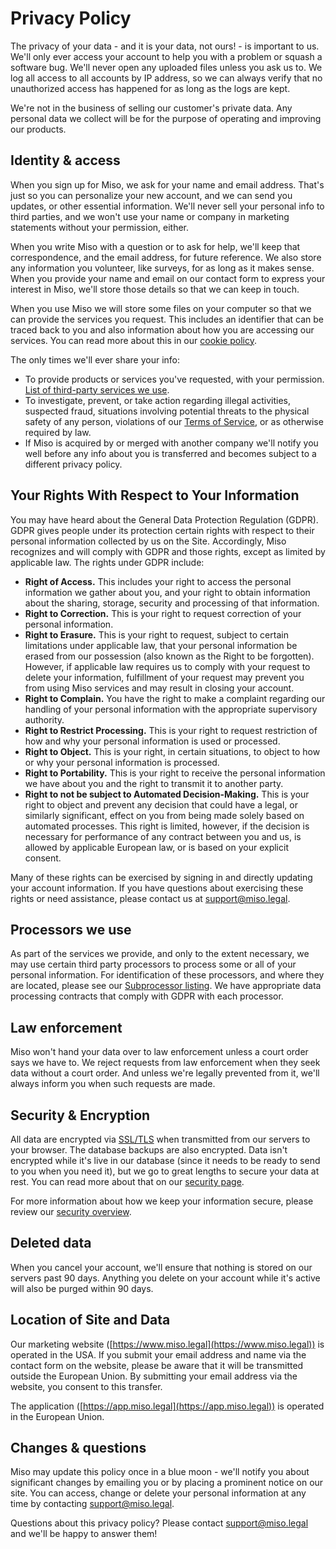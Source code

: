 Privacy Policy
==============

The privacy of your data - and it is your data, not ours! - is important to us.
We'll only ever access your account to help you with a problem or squash a
software bug. We'll never open any uploaded files unless you ask us to. We log
all access to all accounts by IP address, so we can always verify that no
unauthorized access has happened for as long as the logs are kept.

We're not in the business of selling our customer's private data. Any personal
data we collect will be for the purpose of operating and improving our
products.

Identity & access
-----------------

When you sign up for Miso, we ask for your name and email address. That's just
so you can personalize your new account, and we can send you updates, or other
essential information. We'll never sell your personal info to third parties,
and we won't use your name or company in marketing statements without your
permission, either.

When you write Miso with a question or to ask for help, we'll keep that
correspondence, and the email address, for future reference. We also store any
information you volunteer, like surveys, for as long as it makes sense. When
you provide your name and email on our contact form to express your interest in
Miso, we'll store those details so that we can keep in touch.

When you use Miso we will store some files on your computer so that we can
provide the services you request. This includes an identifier that can be
traced back to you and also information about how you are accessing our
services. You can read more about this in our
[cookie policy](cookie-policy.md).

The only times we'll ever share your info:

*   To provide products or services you've requested, with your permission.
    [List of third-party services we
    use](subprocessors.md).
*   To investigate, prevent, or take action regarding illegal activities,
    suspected fraud, situations involving potential threats to the physical
    safety of any person, violations of our [Terms of
    Service](terms-of-service.md), or as otherwise
    required by law.
*   If Miso is acquired by or merged with another company we'll notify you
    well before any info about you is transferred and becomes subject to a
    different privacy policy.

Your Rights With Respect to Your Information
--------------------------------------------

You may have heard about the General Data Protection Regulation (GDPR). GDPR
gives people under its protection certain rights with respect to their personal
information collected by us on the Site. Accordingly, Miso recognizes and will
comply with GDPR and those rights, except as limited by applicable law. The
rights under GDPR include:

*   **Right of Access.** This includes your right to access the personal
    information we gather about you, and your right to obtain information about
    the sharing, storage, security and processing of that information.
*   **Right to Correction.** This is your right to request correction of your
    personal information.
*   **Right to Erasure.** This is your right to request, subject to certain
    limitations under applicable law, that your personal information be erased
    from our possession (also known as the Right to be forgotten). However, if
    applicable law requires us to comply with your request to delete your
    information, fulfillment of your request may prevent you from using Miso
    services and may result in closing your account.
*   **Right to Complain.** You have the right to make a complaint regarding our
    handling of your personal information with the appropriate supervisory
    authority.
*   **Right to Restrict Processing.** This is your right to request restriction
    of how and why your personal information is used or processed.
*   **Right to Object.** This is your right, in certain situations, to object
    to how or why your personal information is processed.
*   **Right to Portability.** This is your right to receive the personal
    information we have about you and the right to transmit it to another
    party.
*   **Right to not be subject to Automated Decision-Making.** This is your
    right to object and prevent any decision that could have a legal, or
    similarly significant, effect on you from being made solely based on
    automated processes. This right is limited, however, if the decision is
    necessary for performance of any contract between you and us, is allowed by
    applicable European law, or is based on your explicit consent.

Many of these rights can be exercised by signing in and directly updating your
account information. If you have questions about exercising these rights or
need assistance, please contact us at
[support@miso.legal](mailto:support@miso.legal).

Processors we use
-----------------

As part of the services we provide, and only to the extent necessary, we may
use certain third party processors to process some or all of your personal
information. For identification of these processors, and where they are
located, please see our [Subprocessor
listing](subprocessors.md). We have appropriate data
processing contracts that comply with GDPR with each processor.

Law enforcement
---------------

Miso won't hand your data over to law enforcement unless a court order says we
have to. We reject requests from law enforcement when they seek data without a
court order. And unless we're legally prevented from it, we'll always inform
you when such requests are made.

Security & Encryption
---------------------

All data are encrypted via
[SSL/TLS](https://en.wikipedia.org/wiki/Transport_Layer_Security) when
transmitted from our servers to your browser. The database backups are also
encrypted. Data isn't encrypted while it's live in our database (since it needs
to be ready to send to you when you need it), but we go to great lengths to
secure your data at rest. You can read more about that on our [security
page](security.md).

For more information about how we keep your information secure, please review
our [security overview](security.md).

Deleted data
------------

When you cancel your account, we'll ensure that nothing is stored on our
servers past 90 days. Anything you delete on your account while it's active
will also be purged within 90 days.

Location of Site and Data
-------------------------

Our marketing website ([https://www.miso.legal](https://www.miso.legal)) is
operated in the USA. If you submit your email address and name via the
contact form on the website, please be aware that it will be transmitted
outside the European Union. By submitting your email address via the website,
you consent to this transfer.

The application ([https://app.miso.legal](https://app.miso.legal)) is operated
in the European Union.

Changes & questions
-------------------

Miso may update this policy once in a blue moon - we'll notify you about
significant changes by emailing you or by placing a prominent notice on our
site. You can access, change or delete your personal information at any time by
contacting [support@miso.legal](mailto:support@miso.legal).

Questions about this privacy policy? Please contact
[support@miso.legal](mailto:support@miso.legal) and we'll be happy to answer
them!
